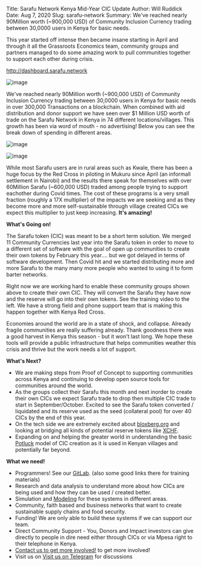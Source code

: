 Title: Sarafu Network Kenya Mid-Year CIC Update
Author: Will Ruddick
Date: Aug 7, 2020
Slug: sarafu-network
Summary: We've reached nearly 90Million worth (~900,000 USD) of Community
Inclusion Currency trading between 30,0000 users in Kenya for basic
needs.

This year started off intense then became insane starting in April and
through it all the Grassroots Economics team, community groups and
partners managed to do some amazing work to pull communities together to
support each other during crisis.

<http://dashboard.sarafu.network>

![image](images/blog/sarafu-network1.webp)

We've reached nearly 90Million worth (~900,000 USD) of Community
Inclusion Currency trading between 30,0000 users in Kenya for basic
needs in over 300,000 Transactions on a blockchain. When combined with
aid distribution and donor support we have seen over $1 Million USD
worth of trade on the Sarafu Network in Kenya in 74 different
locations/villages. This growth has been via word of mouth - no
advertising! Below you can see the break down of spending in different
areas.

![image](images/blog/sarafu-network31.webp)

![image](images/blog/sarafu-network42.webp)

While most Sarafu users are in rural areas such as Kwale, there has been
a huge focus by the Red Cross in piloting in Mukuru since April (an
informall settlement in Nairobi) and the results there speak for
themselves with over 60Million Sarafu (~600,000 USD) traded among
people trying to support eachother during Covid times. The cost of these
programs is a very small fraction (roughly a 17X multiplier) of the
impacts we are seeking and as they become more and more self-sustainable
through village created CICs we expect this multiplier to just keep
increasing. **It's amazing!**

**What's Going on!**

The Sarafu token (CIC) was meant to be a short term solution. We merged
11 Community Currencies last year into the Sarafu token in order to move
to a different set of software with the goal of open up communities to
create their own tokens by February this year.... but we got delayed in
terms of software development. Then Covid hit and we started
distributing more and more Sarafu to the many many more people who
wanted to using it to form barter networks.

Right now we are working hard to enable these community groups shown
above to create their own CIC. They will convert the Sarafu they have
now and the reserve will go into their own tokens. See the training
video to the left. We have a strong field and phone support team that is
making this happen together with Kenya Red Cross.

Economies around the world are in a state of shock, and collapse.
Already fragile communities are really suffering already. Thank goodness
there was a good harvest in Kenya this season - but it won't last long.
We hope these tools will provide a public infrastructure that helps
communities weather this crisis and thrive but the work needs a lot of
support.

**What's Next?**

- We are making steps from Proof of Concept to supporting communities
  across Kenya and continuing to develop open source tools for
  communities around the world.
- As the groups collect their Sarafu this month and next inorder to
  create their own CICs we expect Sarafu trade to drop then multiple
  CIC trade to start in September/October. Excited to see the Sarafu
  token converted / liquidated and its reserve used as the seed
  (collateral pool) for over 40 CICs by the end of this year.
- On the tech side we are extremely excited about
  [bloxberg.org](http://bloxberg.org) and looking at bridging all
  kinds of potential reserve tokens like
  [XCHF](https://www.swisscryptotokens.ch/buy-sell-xchf/).
- Expanding on and helping the greater world in understanding the
  basic
  [Potluck](https://www.grassrootseconomics.org/post/how-to-host-a-currency-potluck)
  model of CIC creation as it is used in Kenyan villages and
  potentially far beyond.

**What we need!**

- Programmers! See our
  [GitLab](https://gitlab.com/grassrootseconomics/cic-docs/-/blob/master/README.md).
  (also some good links there for training materials)
- Research and data analysis to understand more about how CICs are
  being used and how they can be used / created better.
- Simulation and
  [Modeling](https://gitlab.com/grassrootseconomics/cic-modeling) for
  these systems in different areas.
- Community, faith based and business networks that want to create
  sustainable supply chains and food security.
- Funding! We are only able to build these systems if we can support
  our team.
- Direct Community Support - You, Donors and Impact investors can give
  directly to people in dire need either through CICs or via Mpesa
  right to their telephone in Kenya.
- [Contact us to get more involved!](http://grassecon.org/contact) to
  get more involved!
- Visit us on [Visit us on Telegram](https://t.me/CICBlockchain) for
  discussions
